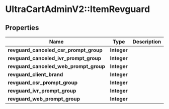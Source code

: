 # UltraCartAdminV2::ItemRevguard

## Properties
Name | Type | Description | Notes
------------ | ------------- | ------------- | -------------
**revguard_canceled_csr_prompt_group** | **Integer** |  | [optional] 
**revguard_canceled_ivr_prompt_group** | **Integer** |  | [optional] 
**revguard_canceled_web_prompt_group** | **Integer** |  | [optional] 
**revguard_client_brand** | **Integer** |  | [optional] 
**revguard_csr_prompt_group** | **Integer** |  | [optional] 
**revguard_ivr_prompt_group** | **Integer** |  | [optional] 
**revguard_web_prompt_group** | **Integer** |  | [optional] 


